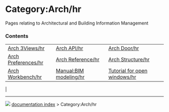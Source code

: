 # Category:Arch/hr
Pages relating to Architectural and Building Information Management

### Contents

|     |     |     |
| --- | --- | --- |
| [Arch 3Views/hr](Arch_3Views/hr.md) | [Arch API/hr](Arch_API/hr.md) | [Arch Door/hr](Arch_Door/hr.md) |
| [Arch Preferences/hr](Arch_Preferences/hr.md) | [Arch Reference/hr](Arch_Reference/hr.md) | [Arch Structure/hr](Arch_Structure/hr.md) |
| [Arch Workbench/hr](Arch_Workbench/hr.md) | [Manual:BIM modeling/hr](Manual_BIM_modeling/hr.md) | [Tutorial for open windows/hr](Tutorial_for_open_windows/hr.md) |
|



---
![](images/Right_arrow.png) [documentation index](../README.md) > Category:Arch/hr
